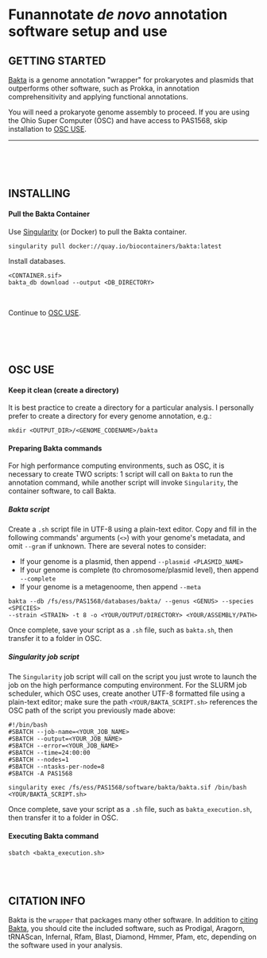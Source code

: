 # Funannotate *de novo* annotation software setup and use

## GETTING STARTED
[Bakta](https://bakta.readthedocs.io/en/latest/) is a genome
annotation "wrapper" for prokaryotes and plasmids that outperforms other
software, such as Prokka, in annotation comprehensitivity and applying
functional annotations.

You will need a prokaryote genome assembly to proceed. If you are using the
Ohio Super Computer (OSC) and have access to PAS1568, skip installation to [OSC
USE](https://github.com/xonq/tutorials/blob/master/bakta.md#osc-use).

---

<br /><br /><br />

## INSTALLING
#### Pull the Bakta Container
 
Use
[Singularity](https://github.com/xonq/tutorials/blob/master/containers.md)
(or Docker) to pull the Bakta container.

```
singularity pull docker://quay.io/biocontainers/bakta:latest
```

Install databases.
```
<CONTAINER.sif>
bakta_db download --output <DB_DIRECTORY>
```

<br />

Continue to 
[OSC USE](https://github.com/xonq/tutorials/blob/master/bakta.md#osc-use).

<br /><br /><br />

## OSC USE
#### Keep it clean (create a directory)

It is best practice to create a directory for a particular analysis. I
personally prefer to create a directory for every genome annotation, e.g.:

```
mkdir <OUTPUT_DIR>/<GENOME_CODENAME>/bakta
```

#### Preparing Bakta commands

For high performance computing environments, such as OSC, it is necessary to
create TWO scripts: 1 script will call on `Bakta` to run the annotation
command, while another script will invoke `Singularity`, the container
software, to call Bakta.


##### Bakta script

Create a `.sh` script file in UTF-8 using a plain-text editor. 
Copy and fill in the following commands' arguments (`<>`)
with your genome's metadata, and omit `--gram` if unknown. There are several
notes to consider:

- If your genome is a plasmid, then append `--plasmid <PLASMID_NAME>`
- If your genome is complete (to chromosome/plasmid level), then append
  `--complete`
- If your genome is a metagenoome, then append `--meta`

```
bakta --db /fs/ess/PAS1568/databases/bakta/ --genus <GENUS> --species <SPECIES>
--strain <STRAIN> -t 8 -o <YOUR/OUTPUT/DIRECTORY> <YOUR/ASSEMBLY/PATH>
```

Once complete, save your script as a `.sh` file, such as `bakta.sh`, then
transfer it to a folder in OSC.


##### Singularity job script

The `Singularity` job script will call on the script you just wrote to launch
the job on the high performance computing environment. For the SLURM job
scheduler, which OSC uses, create another UTF-8 formatted file using a
plain-text editor; make sure the path `<YOUR/BAKTA_SCRIPT.sh>` references the
OSC path of the script you previously made above:

```
#!/bin/bash
#SBATCH --job-name=<YOUR_JOB_NAME>
#SBATCH --output=<YOUR_JOB_NAME>
#SBATCH --error=<YOUR_JOB_NAME>
#SBATCH --time=24:00:00
#SBATCH --nodes=1
#SBATCH --ntasks-per-node=8
#SBATCH -A PAS1568

singularity exec /fs/ess/PAS1568/software/bakta/bakta.sif /bin/bash <YOUR/BAKTA_SCRIPT.sh>
```

Once complete, save your script as a `.sh` file, such as `bakta_execution.sh`,
then transfer it to a folder in OSC. 

#### Executing Bakta command

```
sbatch <bakta_execution.sh>
```

<br /><br />


## CITATION INFO

Bakta is the `wrapper` that packages many other software. In addition to
[citing Bakta](https://pubmed.ncbi.nlm.nih.gov/34739369/), you should cite the
included software, such as Prodigal, Aragorn, tRNAScan, Infernal, Rfam, Blast,
Diamond, Hmmer, Pfam, etc, depending on the software used in your analysis.

